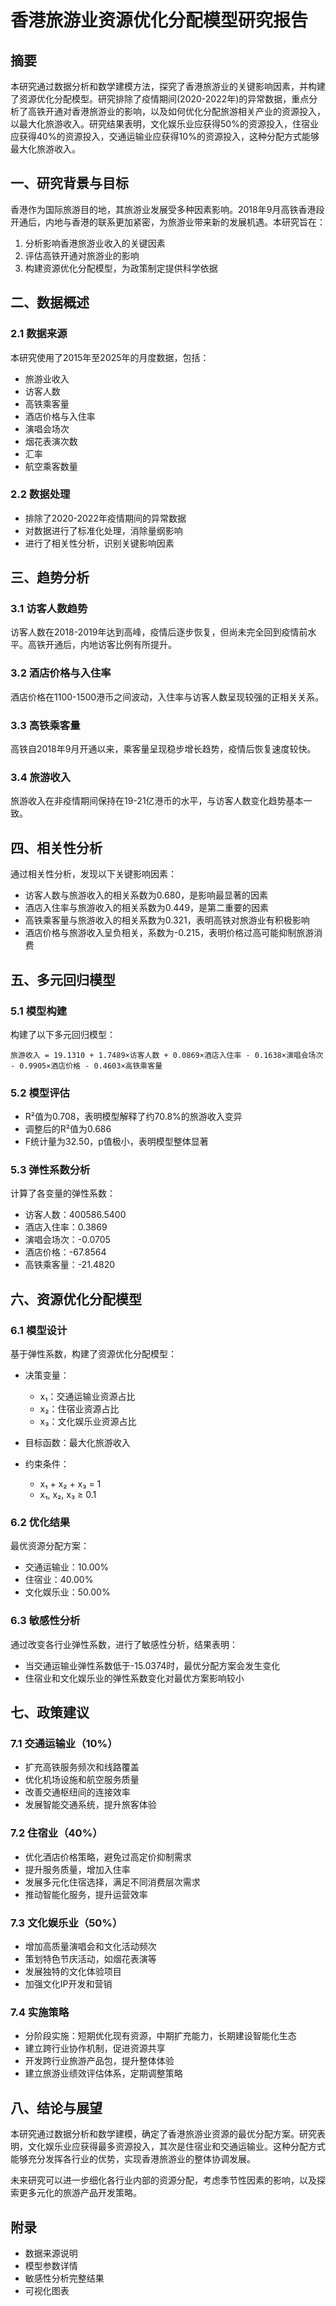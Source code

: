 # 香港旅游业资源优化分配模型研究报告

## 摘要

本研究通过数据分析和数学建模方法，探究了香港旅游业的关键影响因素，并构建了资源优化分配模型。研究排除了疫情期间(2020-2022年)的异常数据，重点分析了高铁开通对香港旅游业的影响，以及如何优化分配旅游相关产业的资源投入，以最大化旅游收入。研究结果表明，文化娱乐业应获得50%的资源投入，住宿业应获得40%的资源投入，交通运输业应获得10%的资源投入，这种分配方式能够最大化旅游收入。

## 一、研究背景与目标

香港作为国际旅游目的地，其旅游业发展受多种因素影响。2018年9月高铁香港段开通后，内地与香港的联系更加紧密，为旅游业带来新的发展机遇。本研究旨在：

1. 分析影响香港旅游业收入的关键因素
2. 评估高铁开通对旅游业的影响
3. 构建资源优化分配模型，为政策制定提供科学依据

## 二、数据概述

### 2.1 数据来源

本研究使用了2015年至2025年的月度数据，包括：
- 旅游业收入
- 访客人数
- 高铁乘客量
- 酒店价格与入住率
- 演唱会场次
- 烟花表演次数
- 汇率
- 航空乘客数量

### 2.2 数据处理

- 排除了2020-2022年疫情期间的异常数据
- 对数据进行了标准化处理，消除量纲影响
- 进行了相关性分析，识别关键影响因素

## 三、趋势分析

### 3.1 访客人数趋势

访客人数在2018-2019年达到高峰，疫情后逐步恢复，但尚未完全回到疫情前水平。高铁开通后，内地访客比例有所提升。

### 3.2 酒店价格与入住率

酒店价格在1100-1500港币之间波动，入住率与访客人数呈现较强的正相关关系。

### 3.3 高铁乘客量

高铁自2018年9月开通以来，乘客量呈现稳步增长趋势，疫情后恢复速度较快。

### 3.4 旅游收入

旅游收入在非疫情期间保持在19-21亿港币的水平，与访客人数变化趋势基本一致。

## 四、相关性分析

通过相关性分析，发现以下关键影响因素：

- 访客人数与旅游收入的相关系数为0.680，是影响最显著的因素
- 酒店入住率与旅游收入的相关系数为0.449，是第二重要的因素
- 高铁乘客量与旅游收入的相关系数为0.321，表明高铁对旅游业有积极影响
- 酒店价格与旅游收入呈负相关，系数为-0.215，表明价格过高可能抑制旅游消费

## 五、多元回归模型

### 5.1 模型构建

构建了以下多元回归模型：

```
旅游收入 = 19.1310 + 1.7489×访客人数 + 0.0869×酒店入住率 - 0.1638×演唱会场次 - 0.9905×酒店价格 - 0.4603×高铁乘客量
```

### 5.2 模型评估

- R²值为0.708，表明模型解释了约70.8%的旅游收入变异
- 调整后的R²值为0.686
- F统计量为32.50，p值极小，表明模型整体显著

### 5.3 弹性系数分析

计算了各变量的弹性系数：
- 访客人数：400586.5400
- 酒店入住率：0.3869
- 演唱会场次：-0.0705
- 酒店价格：-67.8564
- 高铁乘客量：-21.4820

## 六、资源优化分配模型

### 6.1 模型设计

基于弹性系数，构建了资源优化分配模型：

- 决策变量：
  - x₁：交通运输业资源占比
  - x₂：住宿业资源占比
  - x₃：文化娱乐业资源占比

- 目标函数：最大化旅游收入

- 约束条件：
  - x₁ + x₂ + x₃ = 1
  - x₁, x₂, x₃ ≥ 0.1

### 6.2 优化结果

最优资源分配方案：
- 交通运输业：10.00%
- 住宿业：40.00%
- 文化娱乐业：50.00%

### 6.3 敏感性分析

通过改变各行业弹性系数，进行了敏感性分析，结果表明：
- 当交通运输业弹性系数低于-15.0374时，最优分配方案会发生变化
- 住宿业和文化娱乐业的弹性系数变化对最优方案影响较小

## 七、政策建议

### 7.1 交通运输业（10%）

- 扩充高铁服务频次和线路覆盖
- 优化机场设施和航空服务质量
- 改善交通枢纽间的连接效率
- 发展智能交通系统，提升旅客体验

### 7.2 住宿业（40%）

- 优化酒店价格策略，避免过高定价抑制需求
- 提升服务质量，增加入住率
- 发展多元化住宿选择，满足不同消费层次需求
- 推动智能化服务，提升运营效率

### 7.3 文化娱乐业（50%）

- 增加高质量演唱会和文化活动频次
- 策划特色节庆活动，如烟花表演等
- 发展独特的文化体验项目
- 加强文化IP开发和营销

### 7.4 实施策略

- 分阶段实施：短期优化现有资源，中期扩充能力，长期建设智能化生态
- 建立跨行业协作机制，促进资源共享
- 开发跨行业旅游产品包，提升整体体验
- 建立旅游业绩效评估体系，定期调整策略

## 八、结论与展望

本研究通过数据分析和数学建模，确定了香港旅游业资源的最优分配方案。研究表明，文化娱乐业应获得最多资源投入，其次是住宿业和交通运输业。这种分配方式能够充分发挥各行业的优势，实现香港旅游业的整体协调发展。

未来研究可以进一步细化各行业内部的资源分配，考虑季节性因素的影响，以及探索更多元化的旅游产品开发策略。

## 附录

- 数据来源说明
- 模型参数详情
- 敏感性分析完整结果
- 可视化图表 